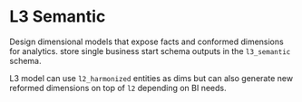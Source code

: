 # L3 Semantic

Design dimensional models that expose facts and conformed dimensions for analytics. store single business start schema outputs in the `l3_semantic` schema. 

L3 model can use `l2_harmonized` entities as dims but can also generate new reformed dimensions on top of `l2` depending on BI needs.
